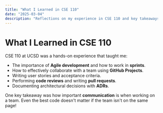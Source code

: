 ```yaml
---
title: "What I Learned in CSE 110"
date: "2025-03-04"
description: "Reflections on my experience in CSE 110 and key takeaways."
---
```


# What I Learned in CSE 110

CSE 110 at UCSD was a hands-on experience that taught me:

- The importance of **Agile development** and how to work in **sprints**.
- How to effectively collaborate with a team using **GitHub Projects**.
- Writing user stories and acceptance criteria.
- Performing **code reviews** and writing **pull requests**.
- Documenting architectural decisions with **ADRs**.

One key takeaway was how important **communication** is when working on a team. Even the best code doesn't matter if the team isn't on the same page!

